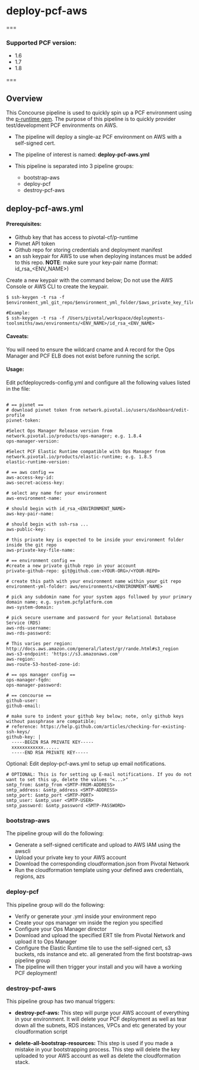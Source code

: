 # deploy-pcf-aws
===
### Supported PCF version:
* 1.6
* 1.7
* 1.8

===
## Overview

This Concourse pipeline is used to quickly spin up a PCF environment using the [p-runtime gem](https://github.com/pivotal-cf/p-runtime). The purpose of this pipeline is to quickly provider test/development PCF environments on AWS.

* The pipeline will deploy a single-az PCF environment on AWS with a self-signed cert.

* The pipeline of interest is named: **deploy-pcf-aws.yml**

* This pipeline is separated into 3 pipeline groups:

  * bootstrap-aws
  * deploy-pcf
  * destroy-pcf-aws


## deploy-pcf-aws.yml

#### Prerequisites:

* Github key that has access to pivotal-cf/p-runtime
* Pivnet API token
* Github repo for storing credentials and deployment manifest
* an ssh keypair for AWS to use when deploying instances must be added to this repo.
 **NOTE**: make sure your key-pair name (format: id_rsa_\<ENV_NAME\>)

Create a new keypair with the command below; Do not use the AWS Console or AWS CLI to create the keypair.
```
$ ssh-keygen -t rsa -f $environment_yml_git_repo/$environment_yml_folder/$aws_private_key_file_name

#Example:
$ ssh-keygen -t rsa -f /Users/pivotal/workspace/deployments-toolsmiths/aws/environments/<ENV_NAME>/id_rsa_<ENV_NAME>

```

#### Caveats:

You will need to ensure the wildcard cname and A record for the Ops Manager and PCF ELB does not exist before running the script.

#### Usage:

Edit pcfdeploycreds-config.yml and configure all the following values listed in the file:

```

# == pivnet ==
# download pivnet token from network.pivotal.io/users/dashboard/edit-profile
pivnet-token:

#Select Ops Manager Release version from network.pivotal.io/products/ops-manager; e.g. 1.8.4
ops-manager-version:

#Select PCF Elastic Runtime compatible with Ops Manager from network.pivotal.io/products/elastic-runtime; e.g. 1.8.5
elastic-runtime-version:

# == aws config ==
aws-access-key-id:
aws-secret-access-key:

# select any name for your environment
aws-environment-name:

# should begin with id_rsa_<ENVIRONMENT_NAME>
aws-key-pair-name:

# should begin with ssh-rsa ...
aws-public-key:

# this private key is expected to be inside your environment folder inside the git repo
aws-private-key-file-name:

# == environment config ==
#create a new private github repo in your account
private-github-repo: git@github.com:<YOUR-ORG>/<YOUR-REPO>

# create this path with your environment name within your git repo
environment-yml-folder: aws/environments/<ENVIRONMENT-NAME>

# pick any subdomin name for your system apps followed by your primary domain name; e.g. system.pcfplatform.com
aws-system-domain:

# pick secure username and password for your Relational Database Service (RDS)
aws-rds-username:
aws-rds-password:

# This varies per region: http://docs.aws.amazon.com/general/latest/gr/rande.html#s3_region
aws-s3-endpoint: 'https://s3.amazonaws.com'
aws-region:
aws-route-53-hosted-zone-id:

# == ops manager config ==
ops-manager-fqdn:
ops-manager-password:

# == concourse ==
github-user:
github-email:

# make sure to indent your github key below; note, only github keys without passphrase are compatible;
# reference: https://help.github.com/articles/checking-for-existing-ssh-keys/
github-key: |
  -----BEGIN RSA PRIVATE KEY-----
  xxxxxxxxxxxx......
  -----END RSA PRIVATE KEY-----

```

Optional: Edit deploy-pcf-aws.yml to setup up email notifications.
```
# OPTIONAL: This is for setting up E-mail notifications. If you do not want to set this up, delete the values "<...>"
smtp_from: &smtp_from <SMTP-FROM-ADDRESS>
smtp_address: &smtp_address <SMTP-ADDRESS>
smtp_port: &smtp_port <SMTP-PORT>
smtp_user: &smtp_user <SMTP-USER>
smtp_password: &smtp_password <SMTP-PASSWORD>
```

### bootstrap-aws

The pipeline group will do the following:

* Generate a self-signed certificate and upload to AWS IAM using the awscli
* Upload your private key to your AWS account
* Download the corresponding cloudformation.json from Pivotal Network
* Run the cloudformation template using your defined aws credentials, regions, azs

### deploy-pcf

This pipeline group will do the following:

* Verify or generate your <ENVIRONMENT>.yml inside your environment repo
* Create your ops manager vm inside the region you specified
* Configure your Ops Manager director
* Download and upload the specified ERT tile from Pivotal Network and upload it to Ops Manager
* Configure the Elastic Runtime tile to use the self-signed cert, s3 buckets, rds instance and etc. all generated from the first bootstrap-aws pipeline group
* The pipeline will then trigger your install and you will have a working PCF deployment!

### destroy-pcf-aws

This pipeline group has two manual triggers:

* **destroy-pcf-aws:** This step will purge your AWS account of everything in your environment. It will delete your PCF deployment as well as tear down all the subnets, RDS instances, VPCs and etc generated by your cloudformation script

* **delete-all-bootstrap-resources:** This step is used if you made a mistake in your bootstrapping process. This step will delete the key uploaded to your AWS account as well as delete the cloudformation stack.
